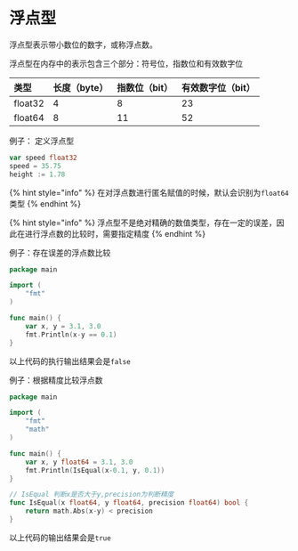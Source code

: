 # 浮点型

浮点型表示带小数位的数字，或称浮点数。

浮点型在内存中的表示包含三个部分：符号位，指数位和有效数字位

| 类型 | 长度（byte） | 指数位（bit） | 有效数字位（bit） |
| :--- | :--- | :--- | :--- |
| float32 | 4 | 8 | 23 |
| float64 | 8 | 11 | 52 |

例子： 定义浮点型

```go
var speed float32
speed = 35.75
height := 1.78
```

{% hint style="info" %}
在对浮点数进行匿名赋值的时候，默认会识别为`float64`类型
{% endhint %}

{% hint style="info" %}
浮点型不是绝对精确的数值类型，存在一定的误差，因此在进行浮点数的比较时，需要指定精度
{% endhint %}

例子：存在误差的浮点数比较

```go
package main

import (
	"fmt"
)

func main() {
	var x, y = 3.1, 3.0
	fmt.Println(x-y == 0.1)
}
```

以上代码的执行输出结果会是`false`

例子：根据精度比较浮点数

```go
package main

import (
	"fmt"
	"math"
)

func main() {
	var x, y float64 = 3.1, 3.0
	fmt.Println(IsEqual(x-0.1, y, 0.1))
}

// IsEqual 判断x是否大于y,precision为判断精度
func IsEqual(x float64, y float64, precision float64) bool {
	return math.Abs(x-y) < precision
}
```

以上代码的输出结果会是`true`

